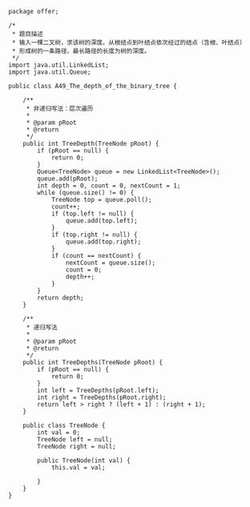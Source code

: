 	package offer;
	
	/*
	 * 题目描述
	 * 输入一棵二叉树，求该树的深度。从根结点到叶结点依次经过的结点（含根、叶结点）
	 * 形成树的一条路径，最长路径的长度为树的深度。
	 */
	import java.util.LinkedList;
	import java.util.Queue;
	
	public class A49_The_depth_of_the_binary_tree {
	
		/**
		 * 非递归写法：层次遍历
		 * 
		 * @param pRoot
		 * @return
		 */
		public int TreeDepth(TreeNode pRoot) {
			if (pRoot == null) {
				return 0;
			}
			Queue<TreeNode> queue = new LinkedList<TreeNode>();
			queue.add(pRoot);
			int depth = 0, count = 0, nextCount = 1;
			while (queue.size() != 0) {
				TreeNode top = queue.poll();
				count++;
				if (top.left != null) {
					queue.add(top.left);
				}
				if (top.right != null) {
					queue.add(top.right);
				}
				if (count == nextCount) {
					nextCount = queue.size();
					count = 0;
					depth++;
				}
			}
			return depth;
		}
	
		/**
		 * 递归写法
		 * 
		 * @param pRoot
		 * @return
		 */
		public int TreeDepths(TreeNode pRoot) {
			if (pRoot == null) {
				return 0;
			}
			int left = TreeDepths(pRoot.left);
			int right = TreeDepths(pRoot.right);
			return left > right ? (left + 1) : (right + 1);
		}
	
		public class TreeNode {
			int val = 0;
			TreeNode left = null;
			TreeNode right = null;
	
			public TreeNode(int val) {
				this.val = val;
	
			}
		}
	}
